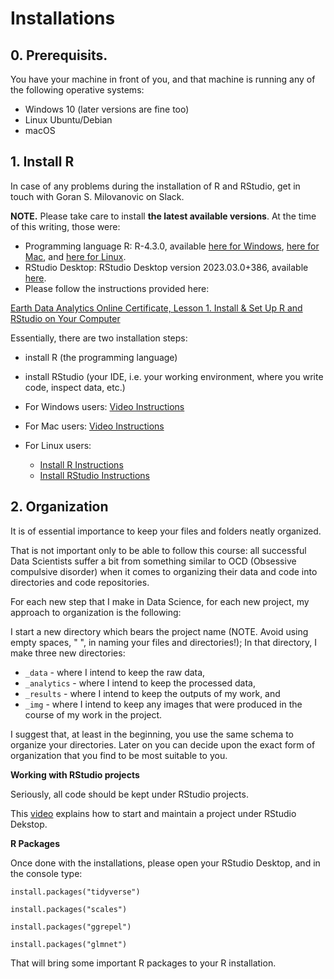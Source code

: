 # Installations

## 0. Prerequisits.

You have your machine in front of you, and that machine is running any of the following operative systems:

- Windows 10 (later versions are fine too)
- Linux Ubuntu/Debian
- macOS

## 1. Install R

In case of any problems during the installation of R and RStudio, get in touch with Goran S. Milovanovic on Slack.

**NOTE.** Please take care to install **the latest available versions**. At the time of this writing, those were:

- Programming language R: R-4.3.0, available [here for Windows](https://cran.r-project.org/bin/windows/base/), [here for Mac](https://cran.r-project.org/bin/macosx/), and [here for Linux](https://cran.r-project.org/bin/linux/ubuntu/fullREADME.html).
- RStudio Desktop: RStudio Desktop version 2023.03.0+386, available [here](https://posit.co/download/rstudio-desktop/).
- Please follow the instructions provided here:

[Earth Data Analytics Online Certificate, Lesson 1. Install & Set Up R and RStudio on Your Computer](https://www.earthdatascience.org/courses/earth-analytics/document-your-science/setup-r-rstudio/)

Essentially, there are two installation steps:

- install R (the programming language)
- install RStudio (your IDE, i.e. your working environment, where you write code, inspect data, etc.)

- For Windows users: [Video Instructions](https://www.youtube.com/watch?v=9-RrkJQQYqY)
- For Mac users: [Video Instructions](https://www.youtube.com/watch?v=Y20P3u3c_1c)
- For Linux users:
   - [Install R Instructions](https://www.digitalocean.com/community/tutorials/how-to-install-r-on-ubuntu-18-04-quickstart)
   - [Install RStudio Instructions](https://linuxconfig.org/how-to-install-rstudio-on-ubuntu-20-04-focal-fossa-linux)

## 2. Organization

It is of essential importance to keep your files and folders neatly organized. 

That is not important only to be able to follow this course: all successful Data Scientists suffer a bit from something similar to OCD (Obsessive compulsive disorder) when it comes to organizing their data and code into directories and code repositories.

For each new step that I make in Data Science, for each new project, my approach to organization is the following:

I start a new directory which bears the project name (NOTE. Avoid using empty spaces, " ", in naming your files and directories!);
In that directory, I make three new directories:

- `_data` - where I intend to keep the raw data,
- `_analytics` - where I intend to keep the processed data,
- `_results` - where I intend to keep the outputs of my work, and
- `_img` - where I intend to keep any images that were produced in the course of my work in the project.

I suggest that, at least in the beginning, you use the same schema to organize your directories. Later on you can decide upon the exact form of organization that you find to be most suitable to you.

**Working with RStudio projects**

Seriously, all code should be kept under RStudio projects.

This [video](https://www.youtube.com/watch?v=WyrJmJWgPiU) explains how to start and maintain a project under RStudio Dekstop. 

**R Packages**

Once done with the installations, please open your RStudio Desktop, and in the console type:

`install.packages("tidyverse")`

`install.packages("scales")`

`install.packages("ggrepel")`

`install.packages("glmnet")`


That will bring some important R packages to your R installation.